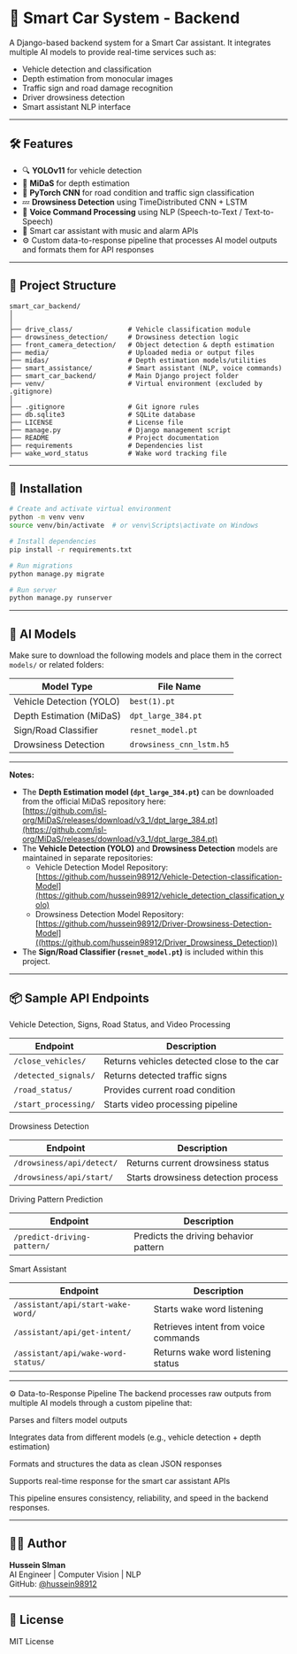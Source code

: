 # 🚗 Smart Car System - Backend

A Django-based backend system for a Smart Car assistant. It integrates multiple AI models to provide real-time services such as:

- Vehicle detection and classification
- Depth estimation from monocular images
- Traffic sign and road damage recognition
- Driver drowsiness detection
- Smart assistant NLP interface

---

## 🛠 Features

- 🔍 **YOLOv11** for vehicle detection
- 📏 **MiDaS** for depth estimation
- 🧠 **PyTorch CNN** for road condition and traffic sign classification
- 💤 **Drowsiness Detection** using TimeDistributed CNN + LSTM
- 🎤 **Voice Command Processing** using NLP (Speech-to-Text / Text-to-Speech)
- 🎵 Smart car assistant with music and alarm APIs
- ⚙️ Custom data-to-response pipeline that processes AI model outputs and formats them for API responses


---

## 📁 Project Structure

```
smart_car_backend/
│
│
├── drive_class/              # Vehicle classification module
├── drowsiness_detection/     # Drowsiness detection logic
├── front_camera_detection/   # Object detection & depth estimation
├── media/                    # Uploaded media or output files
├── midas/                    # Depth estimation models/utilities
├── smart_assistance/         # Smart assistant (NLP, voice commands)
├── smart_car_backend/        # Main Django project folder
├── venv/                     # Virtual environment (excluded by .gitignore)
│
├── .gitignore                # Git ignore rules
├── db.sqlite3                # SQLite database
├── LICENSE                   # License file
├── manage.py                 # Django management script
├── README                    # Project documentation 
├── requirements              # Dependencies list
├── wake_word_status          # Wake word tracking file
```

---

## 🚀 Installation

```bash
# Create and activate virtual environment
python -m venv venv
source venv/bin/activate  # or venv\Scripts\activate on Windows

# Install dependencies
pip install -r requirements.txt

# Run migrations
python manage.py migrate

# Run server
python manage.py runserver
```

---

## 🧠 AI Models

Make sure to download the following models and place them in the correct `models/` or related folders:

| Model Type               | File Name                |
|--------------------------|--------------------------|
| Vehicle Detection (YOLO) | `best(1).pt`             |
| Depth Estimation (MiDaS) | `dpt_large_384.pt`       |
| Sign/Road Classifier     | `resnet_model.pt`        |
| Drowsiness Detection     | `drowsiness_cnn_lstm.h5` |

---

**Notes:**  
- The **Depth Estimation model (`dpt_large_384.pt`)** can be downloaded from the official MiDaS repository here:  
  [https://github.com/isl-org/MiDaS/releases/download/v3_1/dpt_large_384.pt](https://github.com/isl-org/MiDaS/releases/download/v3_1/dpt_large_384.pt)  
- The **Vehicle Detection (YOLO)** and **Drowsiness Detection** models are maintained in separate repositories:  
  - Vehicle Detection Model Repository: [https://github.com/hussein98912/Vehicle-Detection-classification-Model](https://github.com/hussein98912/vehicle_detection_classification_yolo)  
  - Drowsiness Detection Model Repository: [https://github.com/hussein98912/Driver-Drowsiness-Detection-Model]((https://github.com/hussein98912/Driver_Drowsiness_Detection))  
- The **Sign/Road Classifier (`resnet_model.pt`)** is included within this project.

---

## 📦 Sample API Endpoints

Vehicle Detection, Signs, Road Status, and Video Processing

| Endpoint             | Description                                |
| -------------------- | ------------------------------------------ |
| `/close_vehicles/`   | Returns vehicles detected close to the car |
| `/detected_signals/` | Returns detected traffic signs             |
| `/road_status/`      | Provides current road condition            |
| `/start_processing/` | Starts video processing pipeline           |

Drowsiness Detection

| Endpoint                  | Description                         |
| ------------------------- | ----------------------------------- |
| `/drowsiness/api/detect/` | Returns current drowsiness status   |
| `/drowsiness/api/start/`  | Starts drowsiness detection process |

Driving Pattern Prediction

| Endpoint                    | Description                           |
| --------------------------- | ------------------------------------- |
| `/predict-driving-pattern/` | Predicts the driving behavior pattern |

Smart Assistant 

| Endpoint                           | Description                          |
| ---------------------------------- | ------------------------------------ |
| `/assistant/api/start-wake-word/`  | Starts wake word listening           |
| `/assistant/api/get-intent/`       | Retrieves intent from voice commands |
| `/assistant/api/wake-word-status/` | Returns wake word listening status   |

---

⚙️ Data-to-Response Pipeline
The backend processes raw outputs from multiple AI models through a custom pipeline that:

Parses and filters model outputs

Integrates data from different models (e.g., vehicle detection + depth estimation)

Formats and structures the data as clean JSON responses

Supports real-time response for the smart car assistant APIs

This pipeline ensures consistency, reliability, and speed in the backend responses.


---

## 🧑‍💻 Author

**Hussein Slman**  
AI Engineer | Computer Vision | NLP  
GitHub: [@hussein98912](https://github.com/hussein98912)

---

## 📜 License

MIT License 
